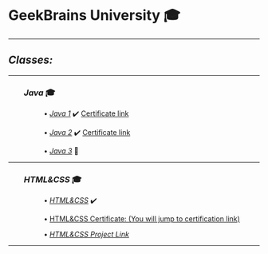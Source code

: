 # GeekBrains University :mortar_board:
___

## *Classes:*

---

### &nbsp; &nbsp; &nbsp; &nbsp; *Java* :mortar_board:

&nbsp; &nbsp; &nbsp; &nbsp; &nbsp; &nbsp; &nbsp; &nbsp; &nbsp; • *[Java 1](src/main/java/Java1/)* :heavy_check_mark: [Certificate link](https://geekbrains.ru/certificates/1132651.en)

&nbsp; &nbsp; &nbsp; &nbsp; &nbsp; &nbsp; &nbsp; &nbsp; &nbsp; • *[Java 2](src/main/java/Java2/)* :heavy_check_mark: [Certificate link](https://geekbrains.ru/certificates/1182191.en)

&nbsp; &nbsp; &nbsp; &nbsp; &nbsp; &nbsp; &nbsp; &nbsp; &nbsp; • *[Java 3](src/main/java/Java2/)* :bullettrain_side:

---

### &nbsp; &nbsp; &nbsp; &nbsp; *HTML&CSS* :mortar_board:

&nbsp; &nbsp; &nbsp; &nbsp; &nbsp; &nbsp; &nbsp; &nbsp; &nbsp; • *[HTML&CSS](HTML&CSS/)* :heavy_check_mark:

&nbsp; &nbsp; &nbsp; &nbsp; &nbsp; &nbsp; &nbsp; &nbsp; &nbsp; • [HTML&CSS Certificate: (You will jump to certification link)](https://geekbrains.ru/certificates/1177908.en)

&nbsp; &nbsp; &nbsp; &nbsp; &nbsp; &nbsp; &nbsp; &nbsp; &nbsp; • *[HTML&CSS Project Link](https://vladislav-port.000webhostapp.com/index.html)*

---



